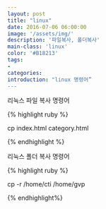 ```yaml
---
layout: post
title: "linux"
date: 2016-07-06 06:00:00
image: '/assets/img/'
description: '파일복사, 폴더복사'
main-class: 'linux'
color: '#B18213'
tags:
- 
categories:
introduction: "linux 명령어”
---
```


  리눅스 파일 복사 명령어

{% highlight ruby %}

cp index.html category.html 

{% endhighlight %}

 리눅스 폴더 복사 명령어

{% highlight ruby %}

cp -r /home/cti /home/gvp

{% endhighlight%}
